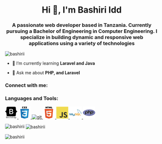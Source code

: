 <h1 align="center">Hi 👋, I'm Bashiri Idd</h1>
<h3 align="center">A passionate web developer based in Tanzania. Currently pursuing a Bachelor of Engineering in Computer Engineering. I specialize in building dynamic and responsive web applications using a variety of technologies</h3>

<p align="left"> <img src="https://komarev.com/ghpvc/?username=bashirii&label=Profile%20views&color=0e75b6&style=flat" alt="bashirii" /> </p>

- 🌱 I’m currently learning **Laravel and Java**

- 💬 Ask me about **PHP, and Laravel**

<h3 align="left">Connect with me:</h3>
<p align="left">
</p>

<h3 align="left">Languages and Tools:</h3>
<p align="left"> <a href="https://getbootstrap.com" target="_blank" rel="noreferrer"> <img src="https://raw.githubusercontent.com/devicons/devicon/master/icons/bootstrap/bootstrap-plain-wordmark.svg" alt="bootstrap" width="40" height="40"/> </a> <a href="https://www.w3schools.com/css/" target="_blank" rel="noreferrer"> <img src="https://raw.githubusercontent.com/devicons/devicon/master/icons/css3/css3-original-wordmark.svg" alt="css3" width="40" height="40"/> </a> <a href="https://git-scm.com/" target="_blank" rel="noreferrer"> <img src="https://www.vectorlogo.zone/logos/git-scm/git-scm-icon.svg" alt="git" width="40" height="40"/> </a> <a href="https://www.w3.org/html/" target="_blank" rel="noreferrer"> <img src="https://raw.githubusercontent.com/devicons/devicon/master/icons/html5/html5-original-wordmark.svg" alt="html5" width="40" height="40"/> </a> <a href="https://developer.mozilla.org/en-US/docs/Web/JavaScript" target="_blank" rel="noreferrer"> <img src="https://raw.githubusercontent.com/devicons/devicon/master/icons/javascript/javascript-original.svg" alt="javascript" width="40" height="40"/> </a> <a href="https://www.mysql.com/" target="_blank" rel="noreferrer"> <img src="https://raw.githubusercontent.com/devicons/devicon/master/icons/mysql/mysql-original-wordmark.svg" alt="mysql" width="40" height="40"/> </a> <a href="https://www.php.net" target="_blank" rel="noreferrer"> <img src="https://raw.githubusercontent.com/devicons/devicon/master/icons/php/php-original.svg" alt="php" width="40" height="40"/> </a> </p>

<p><img align="left" src="https://github-readme-stats.vercel.app/api/top-langs?username=bashirii&show_icons=true&locale=en&layout=compact" alt="bashirii" /></p>

<p>&nbsp;<img align="center" src="https://github-readme-stats.vercel.app/api?username=bashirii&show_icons=true&locale=en" alt="bashirii" /></p>

<p><img align="center" src="https://github-readme-streak-stats.herokuapp.com/?user=bashirii&" alt="bashirii" /></p>
